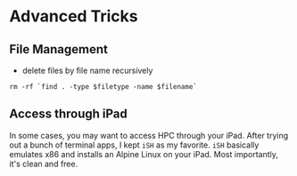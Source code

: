 # Advanced Tricks
## File Management
* delete files by file name recursively
```
rm -rf `find . -type $filetype -name $filename`
```

## Access through iPad
In some cases, you may want to access HPC through your iPad. After trying out a bunch of terminal apps, I kept `iSH` as my favorite. `iSH` basically emulates x86 and installs an Alpine Linux on your iPad. Most importantly, it's clean and free.
